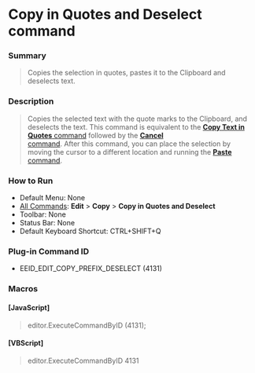 # Copy in Quotes and Deselect command

### Summary

> Copies the selection in quotes, pastes it to the Clipboard and deselects
> text.

### Description

> Copies the selected text with the quote marks to the Clipboard, and
> deselects the text.
> This command is equivalent to the [**Copy Text in**\
> **Quotes** command](edit_copy) followed by the [**Cancel** \
> command](escape). After this command, you
> can place the selection by moving the cursor to a different location
> and running the [**Paste** command](edit_paste).

### How to Run

- Default Menu: None
- [All Commands](../tools/all_commands): **Edit** \> **Copy**
\> **Copy in Quotes and Deselect**
- Toolbar: None
- Status Bar: None
- Default Keyboard Shortcut: CTRL+SHIFT+Q

### Plug-in Command ID

- EEID\_EDIT\_COPY\_PREFIX\_DESELECT (4131)

### Macros

#### \[JavaScript\]

> editor.ExecuteCommandByID (4131);

#### \[VBScript\]

> editor.ExecuteCommandByID 4131